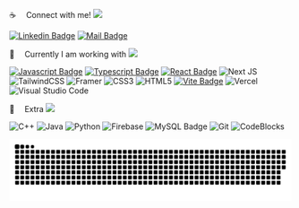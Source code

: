 
:coffee:  Connect with me!
![](https://i.imgur.com/waxVImv.png)

<!-- [![Facebook Badge](https://img.shields.io/badge/Facebook-1877F2?style=for-the-badge&logo=facebook&logoColor=white)](https://www.facebook.com/NafeezMahdi09/) -->
[![Linkedin Badge](https://img.shields.io/badge/LinkedIn-0077B5?style=for-the-badge&logo=linkedin&logoColor=white)](https://linkedin.com/in/nafeezmahdi09) 
[![Mail Badge](https://img.shields.io/badge/Gmail-D14836?style=for-the-badge&logo=gmail&logoColor=white)](mailto:nafeezmahdi1130@gmail.com)
<!-- [![Instagram Badge](https://img.shields.io/badge/Instagram-E4405F?style=for-the-badge&logo=instagram&logoColor=white)](https://www.instagram.com) -->

:basketball:  Currently I am working with
![](https://i.imgur.com/waxVImv.png)

[![Javascript Badge](https://img.shields.io/badge/-Javascript-F0DB4F?style=for-the-badge&labelColor=black&logo=javascript&logoColor=F0DB4F)](https://github.com/Mir-Labib-Hossain/static-projects---snippets---problem-solving/tree/main/js/snippets) 
[![Typescript Badge](https://img.shields.io/badge/-Typescript-007acc?style=for-the-badge&labelColor=black&logo=typescript&logoColor=007acc)](https://github.com/Mir-Labib-Hossain/E-Commerce-with-cart) 
[![React Badge](https://img.shields.io/badge/React-20232A?style=for-the-badge&logo=react&logoColor=61DAFB)](https://github.com/Mir-Labib-Hossain/cholochitro-NETFLIX-clone)
![Next JS](https://img.shields.io/badge/Next-black?style=for-the-badge&logo=next.js&logoColor=white)
![TailwindCSS](https://img.shields.io/badge/tailwindcss-%2338B2AC.svg?style=for-the-badge&logo=tailwind-css&logoColor=white)
![Framer](https://img.shields.io/badge/Framer-black?style=for-the-badge&logo=framer&logoColor=blue)
![CSS3](https://img.shields.io/badge/css3-%231572B6.svg?style=for-the-badge&logo=css3&logoColor=white)
![HTML5](https://img.shields.io/badge/html5-%23E34F26.svg?style=for-the-badge&logo=html5&logoColor=white)
[![Vite Badge](https://img.shields.io/badge/vite-A14AED?style=for-the-badge&logo=vite&logoColor=white)](https://github.com/Mir-Labib-Hossain/JEST-testing-setup-with-vite-reactTS)
![Vercel](https://img.shields.io/badge/vercel-%23000000.svg?style=for-the-badge&logo=vercel&logoColor=white)
![Visual Studio Code](https://img.shields.io/badge/Visual%20Studio%20Code-0078d7.svg?style=for-the-badge&logo=visual-studio-code&logoColor=white)

<!--  [![Redux Badge](https://img.shields.io/badge/Redux-7447B2?style=for-the-badge&logo=Redux&logoColor=white)](https://github.com/Mir-Labib-Hossain/cholochitro-NETFLIX-clone) -->

:gift:  Extra
![](https://i.imgur.com/waxVImv.png)

![C++](https://img.shields.io/badge/C%2B%2B-00599C?style=for-the-badge&logo=c%2B%2B&logoColor=white)
![Java](https://img.shields.io/badge/java-%23ED8B00.svg?style=for-the-badge&logo=openjdk&logoColor=white)
![Python](https://img.shields.io/badge/python-3670A0?style=for-the-badge&logo=python&logoColor=ffdd54)
![Firebase](https://img.shields.io/badge/Firebase-039BE5?style=for-the-badge&logo=Firebase&logoColor=white)
![MySQL Badge](https://img.shields.io/badge/MySQL-white?style=for-the-badge&logo=MySQL&logoColor=F05032)
![Git](https://img.shields.io/badge/Git-F05032?style=for-the-badge&logo=git&logoColor=white)
![CodeBlocks](https://img.shields.io/badge/CodeBlocks-000000?style=for-the-badge&logo=codeblocks&logoColor=white)

<picture>
  <source media="(prefers-color-scheme: dark)" srcset="https://raw.githubusercontent.com/nafeezmahdi/nafeezmahdi/output/github-snake-dark.svg" />
  <source media="(prefers-color-scheme: light)" srcset="https://raw.githubusercontent.com/nafeezmahdi/nafeezmahdi/output/github-snake.svg" />
  <img alt="github-snake" src="https://raw.githubusercontent.com/nafeezmahdi/nafeezmahdi/output/github-snake.svg" />
</picture>
